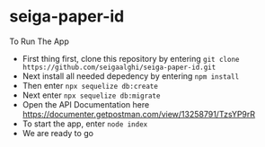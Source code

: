 # seiga-paper-id
To Run The App

- First thing first, clone this repository by entering `git clone https://github.com/seigaalghi/seiga-paper-id.git`
- Next install all needed depedency by entering `npm install`
- Then enter `npx sequelize db:create`
- Next enter `npx sequelize db:migrate`
- Open the API Documentation here https://documenter.getpostman.com/view/13258791/TzsYP9rR
- To start the app, enter `node index`
- We are ready to go

